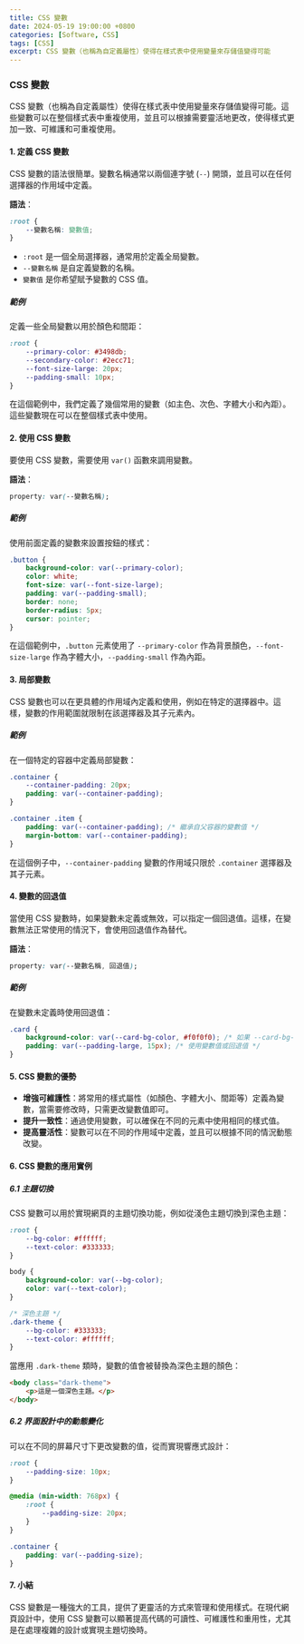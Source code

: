 ```yaml
---
title: CSS 變數
date: 2024-05-19 19:00:00 +0800
categories: [Software, CSS]
tags: [CSS] 
excerpt: CSS 變數（也稱為自定義屬性）使得在樣式表中使用變量來存儲值變得可能
---
```


### CSS 變數

CSS 變數（也稱為自定義屬性）使得在樣式表中使用變量來存儲值變得可能。這些變數可以在整個樣式表中重複使用，並且可以根據需要靈活地更改，使得樣式更加一致、可維護和可重複使用。

#### 1. 定義 CSS 變數

CSS 變數的語法很簡單。變數名稱通常以兩個連字號 (`--`) 開頭，並且可以在任何選擇器的作用域中定義。

**語法**：
```css
:root {
    --變數名稱: 變數值;
}
```

- `:root` 是一個全局選擇器，通常用於定義全局變數。
- `--變數名稱` 是自定義變數的名稱。
- `變數值` 是你希望賦予變數的 CSS 值。

##### 範例

定義一些全局變數以用於顏色和間距：

```css
:root {
    --primary-color: #3498db;
    --secondary-color: #2ecc71;
    --font-size-large: 20px;
    --padding-small: 10px;
}
```

在這個範例中，我們定義了幾個常用的變數（如主色、次色、字體大小和內距）。這些變數現在可以在整個樣式表中使用。

#### 2. 使用 CSS 變數

要使用 CSS 變數，需要使用 `var()` 函數來調用變數。

**語法**：
```css
property: var(--變數名稱);
```

##### 範例

使用前面定義的變數來設置按鈕的樣式：

```css
.button {
    background-color: var(--primary-color);
    color: white;
    font-size: var(--font-size-large);
    padding: var(--padding-small);
    border: none;
    border-radius: 5px;
    cursor: pointer;
}
```

在這個範例中，`.button` 元素使用了 `--primary-color` 作為背景顏色，`--font-size-large` 作為字體大小，`--padding-small` 作為內距。

#### 3. 局部變數

CSS 變數也可以在更具體的作用域內定義和使用，例如在特定的選擇器中。這樣，變數的作用範圍就限制在該選擇器及其子元素內。

##### 範例

在一個特定的容器中定義局部變數：

```css
.container {
    --container-padding: 20px;
    padding: var(--container-padding);
}

.container .item {
    padding: var(--container-padding); /* 繼承自父容器的變數值 */
    margin-bottom: var(--container-padding);
}
```

在這個例子中，`--container-padding` 變數的作用域只限於 `.container` 選擇器及其子元素。

#### 4. 變數的回退值

當使用 CSS 變數時，如果變數未定義或無效，可以指定一個回退值。這樣，在變數無法正常使用的情況下，會使用回退值作為替代。

**語法**：
```css
property: var(--變數名稱, 回退值);
```

##### 範例

在變數未定義時使用回退值：

```css
.card {
    background-color: var(--card-bg-color, #f0f0f0); /* 如果 --card-bg-color 未定義，則使用 #f0f0f0 */
    padding: var(--padding-large, 15px); /* 使用變數值或回退值 */
}
```

#### 5. CSS 變數的優勢

- **增強可維護性**：將常用的樣式屬性（如顏色、字體大小、間距等）定義為變數，當需要修改時，只需更改變數值即可。
- **提升一致性**：通過使用變數，可以確保在不同的元素中使用相同的樣式值。
- **提高靈活性**：變數可以在不同的作用域中定義，並且可以根據不同的情況動態改變。

#### 6. CSS 變數的應用實例

##### 6.1 主題切換

CSS 變數可以用於實現網頁的主題切換功能，例如從淺色主題切換到深色主題：

```css
:root {
    --bg-color: #ffffff;
    --text-color: #333333;
}

body {
    background-color: var(--bg-color);
    color: var(--text-color);
}

/* 深色主題 */
.dark-theme {
    --bg-color: #333333;
    --text-color: #ffffff;
}
```

當應用 `.dark-theme` 類時，變數的值會被替換為深色主題的顏色：

```html
<body class="dark-theme">
    <p>這是一個深色主題。</p>
</body>
```

##### 6.2 界面設計中的動態變化

可以在不同的屏幕尺寸下更改變數的值，從而實現響應式設計：

```css
:root {
    --padding-size: 10px;
}

@media (min-width: 768px) {
    :root {
        --padding-size: 20px;
    }
}

.container {
    padding: var(--padding-size);
}
```

#### 7. 小結

CSS 變數是一種強大的工具，提供了更靈活的方式來管理和使用樣式。在現代網頁設計中，使用 CSS 變數可以顯著提高代碼的可讀性、可維護性和重用性，尤其是在處理複雜的設計或實現主題切換時。
